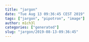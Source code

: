 ```yaml
---
title: "jargon"
date: "Tue Aug 13 09:36:45 CEST 2019"
tags: ["jargon", "pipotron", "image"]
author: m1ch3l
categories: ["generated"]
slug: "jargon/2019-08-13-09:36:45"
---
```



